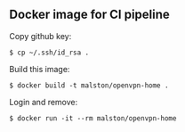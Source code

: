 ## Docker image for CI pipeline

Copy github key:

    $ cp ~/.ssh/id_rsa .

Build this image:

    $ docker build -t malston/openvpn-home .

Login and remove:

    $ docker run -it --rm malston/openvpn-home
